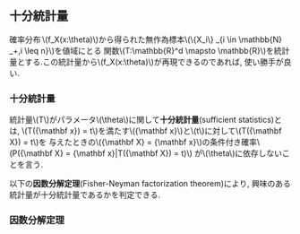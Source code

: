 ## 十分統計量
確率分布&thinsp;\\(f_X(x:\theta)\\)から得られた無作為標本\\(\\{X_i\\} _{i \in \mathbb{N} _+,i \leq n}\\)を値域にとる
関数\\(T:\mathbb{R}^d \mapsto \mathbb{R}\\)を統計量とする.この統計量から\\(f_X(x:\theta)\\)が再現できるのであれば,
使い勝手が良い.

### 十分統計量
統計量\\(T\\)がパラメータ\\(\theta\\)に関して**十分統計量**(sufficient statistics)とは,
\\(T({\mathbf x}) = t\\)を満たす\\({\mathbf x}\\)と\\(t\\)に対して\\(T({\mathbf X}) = t\\)を
与えたときの\\({\mathbf X} = {\mathbf x}\\)の条件付き確率\\(P({\mathbf X} = {\mathbf x}|T({\mathbf X}) = t)\\)
が\\(\theta\\)に依存しないことを言う.

以下の**因数分解定理**(Fisher-Neyman factorization theorem)により,
興味のある統計量が十分統計量であるかを判定できる.

### 因数分解定理
